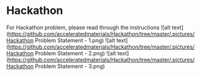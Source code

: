 # Hackathon
For Hackathon problem, please read through the instructions
![alt text](https://github.com/acceleratedmaterials/Hackathon/tree/master/.pictures/Hackathon Problem Statement - 1.png)
![alt text](https://github.com/acceleratedmaterials/Hackathon/tree/master/.pictures/Hackathon Problem Statement - 2.png)
![alt text](https://github.com/acceleratedmaterials/Hackathon/tree/master/.pictures/Hackathon Problem Statement - 3.png)
